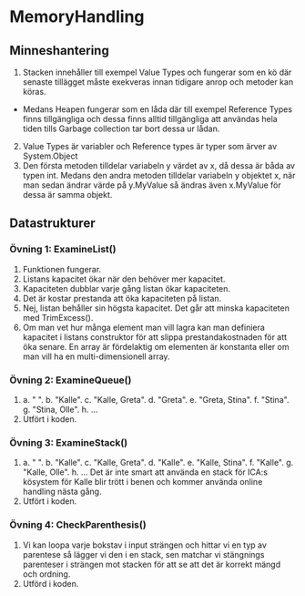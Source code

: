 # MemoryHandling
## Minneshantering
1. Stacken innehåller till exempel Value Types och fungerar som en kö där senaste tillägget måste exekveras innan tidigare anrop och metoder kan köras.
- Medans Heapen fungerar som en låda där till exempel Reference Types finns tillgängliga och dessa finns alltid tillgängliga att användas hela tiden tills Garbage collection tar bort dessa ur lådan.
2. Value Types är variabler och Reference types är typer som ärver av System.Object
3. Den första metoden tilldelar variabeln y värdet av x, då dessa är båda av typen int. Medans den andra metoden tilldelar variabeln y objektet x, när man sedan ändrar värde på y.MyValue så ändras även x.MyValue för dessa är samma objekt.

## Datastrukturer
### Övning 1: ExamineList()
1. Funktionen fungerar.
2. Listans kapacitet ökar när den behöver mer kapacitet.
3. Kapaciteten dubblar varje gång listan ökar kapaciteten.
4. Det är kostar prestanda att öka kapaciteten på listan.
5. Nej, listan behåller sin högsta kapacitet. Det går att minska kapaciteten med TrimExcess().
6. Om man vet hur många element man vill lagra kan man definiera kapacitet i listans construktor för att slippa prestandakostnaden för att öka senare. En array är fördelaktig om elementen är konstanta eller om man vill ha en multi-dimensionell array.

### Övning 2: ExamineQueue()
1. 	a. " ".
	b. "Kalle".
	c. "Kalle, Greta".
	d. "Greta".
	e. "Greta, Stina".
	f. "Stina".
	g. "Stina, Olle".
	h. ...
2. Utfört i koden.

### Övning 3: ExamineStack()
1. 	a. " ".
	b. "Kalle".
	c. "Kalle, Greta".
	d. "Kalle".
	e. "Kalle, Stina".
	f. "Kalle".
	g. "Kalle, Olle".
	h. ...
	Det är inte smart att använda en stack för ICA:s kösystem för Kalle blir trött i benen och kommer använda online handling nästa gång.
2. Utfört i koden.

### Övning 4: CheckParenthesis()
1.	Vi kan loopa varje bokstav i input strängen och hittar vi en typ av parentese så lägger vi den i en stack, sen matchar vi stängnings parenteser i strängen mot stacken för att se att det är korrekt mängd och ordning.
2. Utförd i koden.